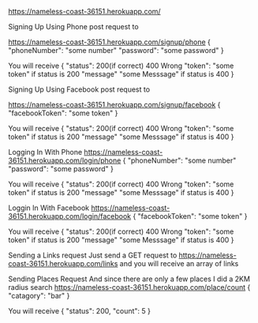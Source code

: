 https://nameless-coast-36151.herokuapp.com/


Signing Up Using Phone
post request to

https://nameless-coast-36151.herokuapp.com/signup/phone
{
  "phoneNumber": "some number"
  "password": "some password"
}

You will receive
{
  "status": 200(if correct) 400 Wrong
  "token": "some token" if status is 200
  "message" "some Messsage" if status is 400
}

Signing Up Using Facebook
post request to

https://nameless-coast-36151.herokuapp.com/signup/facebook
{
  "facebookToken": "some token"
}

You will receive
{
  "status": 200(if correct) 400 Wrong
  "token": "some token" if status is 200
  "message" "some Messsage" if status is 400
}

Logging In With Phone
https://nameless-coast-36151.herokuapp.com/login/phone
{
  "phoneNumber": "some number"
  "password": "some password"
}

You will receive
{
  "status": 200(if correct) 400 Wrong
  "token": "some token" if status is 200
  "message" "some Messsage" if status is 400
}

Loggin In With Facebook
https://nameless-coast-36151.herokuapp.com/login/facebook
{
  "facebookToken": "some token"
}

You will receive
{
  "status": 200(if correct) 400 Wrong
  "token": "some token" if status is 200
  "message" "some Messsage" if status is 400
}


Sending a Links request
Just send a GET request to
https://nameless-coast-36151.herokuapp.com/links
and you will receive an array of links

Sending Places Request
And since there are only a few places
I did a 2KM radius search
https://nameless-coast-36151.herokuapp.com/place/count
{
  "catagory": "bar"
}

You will receive
{
  "status": 200,
  "count": 5
}